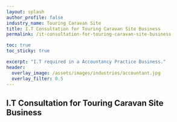 ```yaml
---
layout: splash 
author_profile: false 
industry_name: Touring Caravan Site
title: I.T Consultation for Touring Caravan Site Business
permalink: /it-consultation-for-touring-caravan-site-business

toc: true
toc_sticky: true

excerpt: "I.T required in a Accountancy Practice Business."
header:
  overlay_image: /assets/images/industries/accountant.jpg
  overlay_filter: 0.5 
---
```


## I.T Consultation for Touring Caravan Site Business